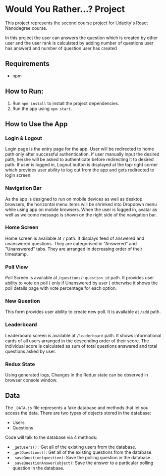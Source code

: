 # Would You Rather...? Project

This project represents the second course project for Udacity's React Nanodegree course.

In this project the user can answers the question which is created by other user and the user rank is calculated by adding number of questions user has answerd and number of question user has created

## Requirements
* npm

## How to Run:

1. Run `npm install` to install the project dependencies.
2. Run the app using `npm start`.


## How to Use the App
### Login & Logout
Login page is the entry page for the app. User will be redirected to home path only after successful authentication. If user manually input the desired path, he/she will be asked to authenticate before redirecting it to desired path. If user is logged in, Logout button is displayed at the top-right corner which provides user ability to log out from the app and gets redirected to login screen.


### Navigation Bar
As the app is designed to run on mobile devices as well as desktop browsers, the horizontal menu items will be shrinked into Dropdown menu while using app on mobile browsers. When the user is logged in, avatar as well as welcome message is shown on the right side of the navigation bar.

### Home Screen
Home screen is available at `/` path. It displays feed of answered and unanswered questions. They are categorised in "Answered" and "Unanswered" tabs. They are arranged in decreasing order of their timestamp.


### Poll View
Poll Screen is available at `/questions/:question_id` path. It provides user ability to vote on poll ( only if Unanswered by user ) otherwise it shows the poll details page with vote percentage for each option.




### New Question
This form provides user ability to create new poll. It is available at `/add` path.


### Leaderboard
Leaderboard screen is available at `/leaderboard` path. It shows informational cards of all users arranged in the descending order of their score. The individual score is calculated as sum of total questions answered and total questions asked by user.


### Redux State
Using generated logs, Changes in the Redux state can be observed in browser console window.

## Data

The `_DATA.js` file represents a fake database and methods that let you access the data.
There are two types of objects stored in the database:

* Users
* Questions


Code will talk to the database via 4 methods:

* `_getUsers()` :  Get all of the existing users from the database.
* `_getQuestions()`: Get all of the existing questions from the database.
* `_saveQuestion(question)`: Save the polling question in the database.
* `_saveQuestionAnswer(object)`: Save the answer to a particular polling question in the database.

